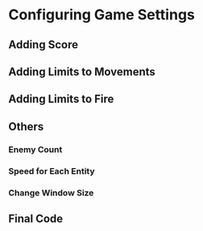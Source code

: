 # Configuring Game Settings


## Adding Score

## Adding Limits to Movements

## Adding Limits to Fire

## Others

### Enemy Count

### Speed for Each Entity

### Change Window Size

## Final Code